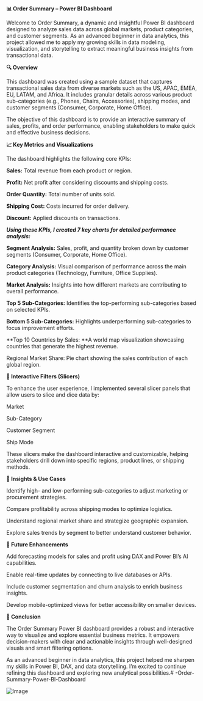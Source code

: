 **📊 Order Summary – Power BI Dashboard**

Welcome to Order Summary, a dynamic and insightful Power BI dashboard designed to analyze sales data across global markets, product categories, and customer segments. As an advanced beginner in data analytics, this project allowed me to apply my growing skills in data modeling, visualization, and storytelling to extract meaningful business insights from transactional data.

**🔍 Overview**

This dashboard was created using a sample dataset that captures transactional sales data from diverse markets such as the US, APAC, EMEA, EU, LATAM, and Africa. It includes granular details across various product sub-categories (e.g., Phones, Chairs, Accessories), shipping modes, and customer segments (Consumer, Corporate, Home Office).

The objective of this dashboard is to provide an interactive summary of sales, profits, and order performance, enabling stakeholders to make quick and effective business decisions.

**📈 Key Metrics and Visualizations**

The dashboard highlights the following core KPIs:

**Sales:** Total revenue from each product or region.

**Profit:** Net profit after considering discounts and shipping costs.

**Order Quantity:** Total number of units sold.

**Shipping Cost:** Costs incurred for order delivery.

**Discount:** Applied discounts on transactions.

**_Using these KPIs, I created 7 key charts for detailed performance analysis:_**


**Segment Analysis:** Sales, profit, and quantity broken down by customer segments (Consumer, Corporate, Home Office).

**Category Analysis:** Visual comparison of performance across the main product categories (Technology, Furniture, Office Supplies).

**Market Analysis:** Insights into how different markets are contributing to overall performance.

**Top 5 Sub-Categories:** Identifies the top-performing sub-categories based on selected KPIs.

**Bottom 5 Sub-Categories:** Highlights underperforming sub-categories to focus improvement efforts.

**Top 10 Countries by Sales: **A world map visualization showcasing countries that generate the highest revenue.

Regional Market Share: Pie chart showing the sales contribution of each global region.

**🧮 Interactive Filters (Slicers)**

To enhance the user experience, I implemented several slicer panels that allow users to slice and dice data by:

Market

Sub-Category

Customer Segment

Ship Mode

These slicers make the dashboard interactive and customizable, helping stakeholders drill down into specific regions, product lines, or shipping methods.

**🧠 Insights & Use Cases**

Identify high- and low-performing sub-categories to adjust marketing or procurement strategies.

Compare profitability across shipping modes to optimize logistics.

Understand regional market share and strategize geographic expansion.

Explore sales trends by segment to better understand customer behavior.

**🚀 Future Enhancements**

Add forecasting models for sales and profit using DAX and Power BI’s AI capabilities.

Enable real-time updates by connecting to live databases or APIs.


Include customer segmentation and churn analysis to enrich business insights.

Develop mobile-optimized views for better accessibility on smaller devices.


**📌 Conclusion**

The Order Summary Power BI dashboard provides a robust and interactive way to visualize and explore essential business metrics. It empowers decision-makers with clear and actionable insights through well-designed visuals and smart filtering options.

As an advanced beginner in data analytics, this project helped me sharpen my skills in Power BI, DAX, and data storytelling. I’m excited to continue refining this dashboard and exploring new analytical possibilities.# -Order-Summary-Power-BI-Dashboard


![Image](https://github.com/user-attachments/assets/b49c4835-793d-4b46-920a-e88d9f98ad8f)
